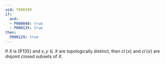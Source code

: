```yaml
---
uid: T000109
if:
  and:
  - P000040: true
  - P000135: true
then:
  P000129: true
---
```


If $X$ is {P135} and $x,y\in X$ are topologically distinct, then $\operatorname{cl}\{x\}$ and $\operatorname{cl}\{x\}$ are disjoint closed subsets of $X$.
